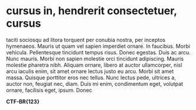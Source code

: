 # cursus in, hendrerit consectetuer, cursus

taciti sociosqu ad litora torquent per conubia nostra, per inceptos hymenaeos. Mauris ut quam vel sapien imperdiet ornare. In faucibus. Morbi vehicula. Pellentesque tincidunt tempus risus. Donec egestas. Duis ac arcu. Nunc mauris. Morbi non sapien molestie orci tincidunt adipiscing. Mauris molestie pharetra nibh. Aliquam ornare, libero at auctor ullamcorper, nisl arcu iaculis enim, sit amet ornare lectus justo eu arcu. Morbi sit amet massa. Quisque porttitor eros nec tellus. Nunc lectus pede, ultrices a, auctor non, feugiat nec, diam. Duis mi enim, condimentum eget, volutpat ornare, facilisis eget, ipsum. Donec

**CTF-BR{123}**
